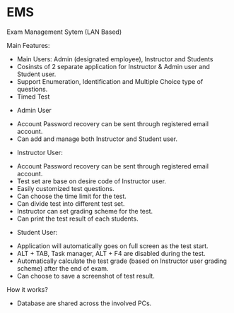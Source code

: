 # EMS

Exam Management Sytem (LAN Based)

Main Features:

- Main Users: Admin (designated employee), Instructor and Students
- Cosinsts of 2 separate application for Instructor & Admin user and Student user.
- Support Enumeration, Identification and Multiple Choice type of questions.
- Timed Test

* Admin User
- Account Password recovery can be sent through registered email account.
- Can add and manage both Instructor and Student user.

* Instructor User:
- Account Password recovery can be sent through registered email account.
- Test set are base on desire code of Instructor user.
- Easily customized test questions.
- Can choose the time limit for the test.
- Can divide test into different test set. 
- Instructor can set grading scheme for the test.
- Can print the test result of each students.

* Student User:
- Application will automatically goes on full screen as the test start.
- ALT + TAB, Task manager, ALT + F4 are disabled during the test.
- Automatically calculate the test grade (based on Instructor user grading scheme) after the end of exam.
- Can choose to save a screenshot of test result.


How it works?
- Database are shared across the involved PCs.
